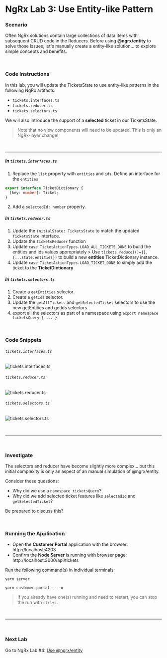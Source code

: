 # NgRx Lab 3: Use Entity-like Pattern


### Scenario

Often NgRx solutions contain large collections of data items with subsequent CRUD code in the Reducers. Before using **@ngrx/entity** to solve those issues, let's manually create a entity-like solution... to explore simple concepts and benefits.

<br/>

### Code Instructions

In this lab, you will update the TicketsState to use entity-like patterns in the following NgRx artifacts:

  * `tickets.interfaces.ts`
  * `tickets.reducer.ts`
  * `tickets.selectors.ts`
  
We will also introduce the support of a **selected** ticket in our TicketsState. 

> Note that no view components will need to be updated. This is only an NgRx-layer change! 
 
<br/>

----
 
##### In `tickets.interfaces.ts`

1. Replace the `list` property with `entities` and `ids`. Define an interface for the `entities`
```ts
export interface TicketDictionary {
  [key: number]: Ticket;
}
```
2. Add a `selectedId: number` property.

  
##### In `tickets.reducer.ts`

1. Update the `initialState: TicketsState` to match the updated `TicketsState` interface.
2. Update the `ticketsReducer` function 
  1. Update `case TicketActionTypes.LOAD_ALL_TICKETS_DONE` to build the entities and ids values appropriately
    > Use `tickets.reduce(()={},{...state.entities})` to build a new **entities** TicketDictionary instance.  
  2. Update `case TicketActionTypes.LOAD_TICKET_DONE` to simply add the ticket to the **TicketDictionary**

##### In `tickets.selectors.ts`

1. Create a `getEntities` selector.
2. Create a `getIds` selector.
3. Update the `getAllTickets` and `getSelectedTicket` selectors to use the new getEntities and getIds selectors.
4. export all the selectors as part of a namespace using `export namespace ticketsQuery { ... } `

<br/>


### Code Snippets

###### `tickets.interfaces.ts`

![tickets.interfaces.ts](https://user-images.githubusercontent.com/210413/47937224-0d15ac00-deae-11e8-9a3f-010c6a5e688b.png)

###### `tickets.reducer.ts`

![tickets.reducer.ts](https://user-images.githubusercontent.com/210413/47937238-169f1400-deae-11e8-84f0-963e54f0657b.png)

###### `tickets.selectors.ts`

![tickets.selectors.ts](https://user-images.githubusercontent.com/210413/47937253-1dc62200-deae-11e8-9ccd-5107b7e0ed42.png)


<br/>


----

<br/>

### Investigate

The selectors and reducer have become slightly more complex... but this initial complexity is only an aspect of an manual simulation of @ngrx/entity.

Consider these questions:

* Why did we use a `namespace ticketsQuery`? 
* Why did we add selected ticket features like `selectedId` and `getSelectedTicket`?

Be prepared to discuss this? 


<br/>

### Running the Application

*  Open the **Customer Portal** application with the browser: http://localhost:4203
*  Confirm the **Node Server** is running with browser page:  http://localhost:3000/api/tickets

Run the following command(s) in individual terminals:

```console
yarn server
```

```console
yarn customer-portal -- -o
```

> If you already have one(s) running and need to restart, you can stop the run with `ctrl+c`.


<br/>

----

<br/>


### Next Lab

Go to NgRx Lab #4: [Use @ngrx/entity](lab-5.md)
